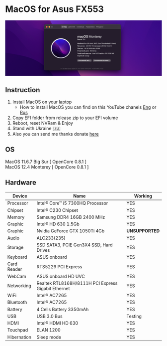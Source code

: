 # MacOS for Asus FX553
![MacOS for Asus FX553](preview.png)

## Instruction

1) Install MacOS on your laptop
    * How to install MacOS you can find on this YouTube chanels <a href="https://www.youtube.com/channel/UC9PhjnFqCTQFgTVcgzERdbw" target="__blank">Eng</a> or <a href="https://www.youtube.com/channel/UC-exD3luVmfx_Mlb8Y6qVjw" target="__blank">Rus</a>
2) Copy EFI folder from release zip to your EFI volume
3) Reboot, reset NVRam & Enjoy
4) Stand with Ukraine 🇺🇦
5) Also you can send me thanks donate <a href="https://send.monobank.ua/jar/9shAsR9fTA" target="_blank">here</a>
<!-- 5) Also you can send me thanks donate by <a href="https://send.monobank.ua/jar/9h3RJ21WRh" target="_blank">USD $</a> or <a href="https://send.monobank.ua/jar/9shAsR9fTA" target="_blank">UAH ₴</a> -->


## OS

MacOS 11.6.7 Big Sur [ OpenCore 0.8.1 ]<br/>
MacOS 12.4 Monterey [ OpenCore 0.8.1 ]<br/>

## Hardware

<table>
  <thead>
    <tr>
      <th>Device</th>
      <th>Name</th>
      <th>Working</th>
    </tr>
  </thead>
  <tbody>
    <tr>
      <td>Processor</td>
      <td>Intel® Core™ i5 7300HQ Processor</td>
      <td>YES</td>
    </tr>
    <tr>
      <td>Chipset</td>
      <td>Intel® C230 Chipset</td> 
      <td>YES</td>
    </tr>
    <tr>
      <td>Memory</td>
      <td>Samsung DDR4 16GB 2400 MHz</td>
      <td>YES</td>
    </tr>
    <tr>
      <td>Graphic</td>
      <td>Intel® HD 630 1.5Gb</td>
      <td>YES</td>
    </tr>
    <tr>
      <td>Graphic</td>
      <td>Nvidia GeForce GTX 1050Ti 4Gb</td>
      <td><strong>UNSUPPORTED</strong></td>
    </tr>
    <tr>
      <td>Audio</td>
      <td>ALC233(235)</td>
      <td>YES</td>
    </tr>
    <tr>
      <td>Storage</td>
      <td>SSD SATA3, PCIE Gen3X4 SSD, Hard Drives</td>
      <td>YES</td>
    </tr>
    <tr>
      <td>Keyboard</td>
      <td>ASUS onboard</td>
      <td>YES</td>
    </tr>
    <tr>
      <td>Card Reader</td>
      <td>RTS5229 PCI Express</td>
      <td>YES</td>
    </tr>
    <tr>
      <td>WebCam</td>
      <td>ASUS onboard HD UVC</td>
      <td>YES</td>
    </tr>
    <tr>
      <td>Networking</td>
      <td>Realtek RTL8168H/8111H PCI Express Gigabit Ethernet</td>
      <td>YES</td>
    </tr>
    <tr>
      <td>WiFi</td>
      <td>Intel® AC7265</td>
      <td>YES</td>
    </tr>
    <tr>
      <td>Bluetooth</td>
      <td>Intel® AC7265</td>
      <td>YES</td>
    </tr>
    <tr>
      <td>Battery</td>
      <td>4 Cells Battery 3350mAh</td>
      <td>YES</td>
    </tr>
    <tr>
      <td>USB</td>
      <td>USB 3.0 Bus</td>
      <td>Testing</td>
    </tr>
    <tr>
      <td>HDMI</td>
      <td>Intel® HDMI HD 630</td>
      <td>YES</td>
    </tr>
    <tr>
      <td>Touchpad</td>
      <td>ELAN 1200</td>
      <td>YES</td>
    </tr>
     <tr>
      <td>Hibernation</td>
      <td>Sleep mode</td>
      <td>YES</td>
    </tr>
  </tbody>
</table>

